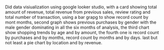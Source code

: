 Did data visiualization using google looker studio, with a card showing total amount of revenue, total revenue from previous sales, review rating and total number of transaction, using a bar grapg to show record count by mont
months, second graph shows previous purchases by gender with the male gender dominating in all the six months of analysis, the third chart show shopping trends by age and by amount, the fourth one is record count by 
purchases and by months, record count by months and by days. last but not least a pie chart by location and by revenue.
